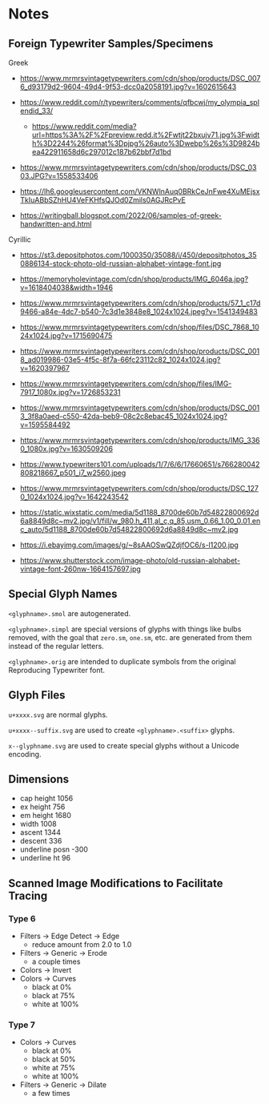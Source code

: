 # Notes

## Foreign Typewriter Samples/Specimens

Greek

-   https://www.mrmrsvintagetypewriters.com/cdn/shop/products/DSC_0076_d93179d2-9604-49d4-9f53-dcc0a2058191.jpg?v=1602615643

-   https://www.reddit.com/r/typewriters/comments/qfbcwj/my_olympia_splendid_33/

    -   https://www.reddit.com/media?url=https%3A%2F%2Fpreview.redd.it%2Fwtjt22bxujv71.jpg%3Fwidth%3D2244%26format%3Dpjpg%26auto%3Dwebp%26s%3D9824bea422911658d6c297012c187b62bbf7d1bd

-   https://www.mrmrsvintagetypewriters.com/cdn/shop/products/DSC_0303.JPG?v=1558533406

-   https://lh6.googleusercontent.com/VKNWlnAuq0BRkCeJnFwe4XuMEjsxTkIuABbSZhHU4VeFKHfsQJOd0Zmils0AGJRcPvE

-   https://writingball.blogspot.com/2022/06/samples-of-greek-handwritten-and.html

Cyrillic

-   https://st3.depositphotos.com/1000350/35088/i/450/depositphotos_350886134-stock-photo-old-russian-alphabet-vintage-font.jpg

-   https://memoryholevintage.com/cdn/shop/products/IMG_6046a.jpg?v=1618404038&width=1946

-   https://www.mrmrsvintagetypewriters.com/cdn/shop/products/57_1_c17d9466-a84e-4dc7-b540-7c3d1e3848e8_1024x1024.jpeg?v=1541349483

-   https://www.mrmrsvintagetypewriters.com/cdn/shop/files/DSC_7868_1024x1024.jpg?v=1715690475

-   https://www.mrmrsvintagetypewriters.com/cdn/shop/products/DSC_0018_ad019986-03e5-4f5c-8f7a-66fc23112c82_1024x1024.jpg?v=1620397967

-   https://www.mrmrsvintagetypewriters.com/cdn/shop/files/IMG-7917_1080x.jpg?v=1726853231

-   https://www.mrmrsvintagetypewriters.com/cdn/shop/products/DSC_0013_3f8a0aed-c550-42da-beb9-08c2c8ebac45_1024x1024.jpg?v=1595584492

-   https://www.mrmrsvintagetypewriters.com/cdn/shop/products/IMG_3360_1080x.jpg?v=1630509206

-   https://www.typewriters101.com/uploads/1/7/6/6/17660651/s766280042808218667_p501_i7_w2560.jpeg

-   https://www.mrmrsvintagetypewriters.com/cdn/shop/products/DSC_1270_1024x1024.jpg?v=1642243542

-   https://static.wixstatic.com/media/5d1188_8700de60b7d54822800692d6a8849d8c~mv2.jpg/v1/fill/w_980,h_411,al_c,q_85,usm_0.66_1.00_0.01,enc_auto/5d1188_8700de60b7d54822800692d6a8849d8c~mv2.jpg

-   https://i.ebayimg.com/images/g/~8sAAOSwQZdjfOC6/s-l1200.jpg

-   https://www.shutterstock.com/image-photo/old-russian-alphabet-vintage-font-260nw-1664157697.jpg

## Special Glyph Names

`<glyphname>.smol` are autogenerated.

`<glyphname>.simpl` are special versions of glyphs with things like
bulbs removed, with the goal that `zero.sm`, `one.sm`, etc. are
generated from them instead of the regular letters.

`<glyphname>.orig` are intended to duplicate symbols from the original
Reproducing Typewriter font.

## Glyph Files

`u+xxxx.svg` are normal glyphs.

`u+xxxx--suffix.svg` are used to create `<glyphname>.<suffix>` glyphs.

`x--glyphname.svg` are used to create special glyphs without a Unicode
encoding.

## Dimensions

-   cap height      1056
-   ex height       756
-   em height       1680
-   width           1008
-   ascent          1344
-   descent         336
-   underline posn  -300
-   underline ht    96

## Scanned Image Modifications to Facilitate Tracing

### Type 6

-   Filters -> Edge Detect -> Edge
    -   reduce amount from 2.0 to 1.0
-   Filters -> Generic -> Erode
    -   a couple times
-   Colors -> Invert
-   Colors -> Curves
    -   black at 0%
    -   black at 75%
    -   white at 100%

### Type 7

-   Colors -> Curves
    -   black at 0%
    -   black at 50%
    -   white at 75%
    -   white at 100%
-   Filters -> Generic -> Dilate
    -   a few times

